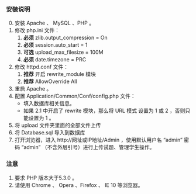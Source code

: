 ### 安装说明 ###
0. 安装 Apache 、 MySQL 、PHP 。
1. 修改 php.ini 文件：
	1. __必须__ zlib.output_compression = On
	2. __必须__ session.auto_start = 1
	3. __可选__ upload_max_filesize = 100M
	4. __必须__ date.timezone = PRC
2. 修改 httpd.conf 文件：
	1. __推荐__ 开启 rewrite_module 模块 
	2. __推荐__ AllowOverride All
3. 重启 Apache 。
4. 配置 Application/Common/Conf/config.php 文件：
    - 填入数据库相关信息。
    - 如果 2.1 中开启了 rewrite 模块，那么将 URL 模式 设置为 1 或 2 ，否则只能设置为 1 。 
5. 将 upload 文件夹里面的全部文件上传
6. 将 Database.sql 导入到数据库
7. 打开浏览器，进入 http://网址或IP地址/Admin ，使用默认用户名 “admin” 密码 “admin” （不含外层引号）进行上传试题、管理学生操作。


### 注意 ###
1. 要求 PHP 版本大于5.3.0 。
2. 请使用 Chrome 、 Opera 、Firefox 、 IE 10 等浏览器。
